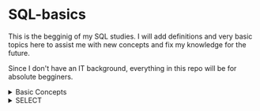 # SQL-basics
This is the begginig of my SQL studies.
I will add definitions and very basic topics here to assist me with new concepts and fix my knowledge for the future.

Since I don't have an IT background, everything in this repo will be for absolute begginers.



<details><summary> Basic Concepts
</summary>
<p>
**SQL (Structured Query Language):** is a domain-specific language used to facilitate retrieving specific information from databases.

**Database:** Is a container (it can be a file or set of files) to store organized data.
  
**RDBMS (Relational Database Management System):** .

**Table:** A structured list of data of a specific type.

**Schema:** Information about database and table layout and properties.

**Datatype:** A type of allowed data. Every table column has an associated datatype that restricts (or allows) specific data in that column.

**Primary key:** A column (or set of columns) whose values uniquely identify every row in a table.


# SQL Statements
</p>
</details>

<details><summary>SELECT</summary>
<p>



</p>
</details>
